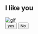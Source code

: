 <!doctype html>
<html lang="en">
<head>
<meta charset="UTF-8">
<meta name=="viewport" content="width=device-width, initial-scale=1.0">
<title>Message for you</title>
<link rel="stylesheet" href=style.css">
</head>
<body>
<div class="wrapper">
<h2 class="question">I like you</h2>
<img class="gif" alt ="gif"
src="https:raw.githubusercontent.com/DzarelDeveloper/Img/main/gifyou.webp">
<div class="btn-group"> <button class="yes-btn">yes</button> <button class="no-btn">No</button>
</div>
</div>
</body>
</html>
